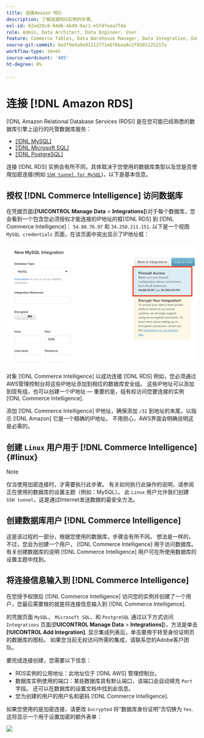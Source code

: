```yaml
---
title: 连接Amazon RDS
description: 了解连接RDS实例的步骤。
exl-id: 02ad29c8-84d6-4b49-9ac1-e5f4feaa7fda
role: Admin, Data Architect, Data Engineer, User
feature: Commerce Tables, Data Warehouse Manager, Data Integration, Data Import/Export
source-git-commit: 6e2f9e4a9e91212771e6f6baa8c2f8101125217a
workflow-type: tm+mt
source-wordcount: '485'
ht-degree: 0%

---
```


# 连接 [!DNL Amazon RDS]

[!DNL Amazon Relational Database Services (RDS)] 是在您可能已经熟悉的数据库引擎上运行的托管数据库服务：

* [[!DNL MySQL]](../integrations/mysql-via-a-direct-connection.md)
* [[!DNL Microsoft SQL]](../integrations/microsoft-sql-server.md)
* [[!DNL PostgreSQL]](../integrations/postgresql.md)

连接 [!DNL RDS] 实例会有所不同，具体取决于您使用的数据库类型以及您是否使用加密连接(例如 [`SSH tunnel for MySQL`](../integrations/mysql-via-ssh-tunnel.md))，以下是基本信息。

## 授权 [!DNL Commerce Intelligence] 访问数据库

在凭据页面(**[!UICONTROL Manage Data** > **Integrations]**)对于每个数据库，您会看到一个包含您必须授权才能连接的IP地址的框[!DNL RDS] 到 [!DNL Commerce Intelligence]： `54.88.76.97` 和 `34.250.211.151`. 以下是一个视图 `MySQL credentials` 页面，在该页面中突出显示了IP地址框：

![](../../../assets/RDS_IP.png)

对象 [!DNL Commerce Intelligence] 以成功连接 [!DNL RDS] 例如，您必须通过AWS管理控制台将这些IP地址添加到相应的数据库安全组。 这些IP地址可以添加到现有组，也可以创建一个IP地址 — 重要的是，组有权访问您要连接的实例 [!DNL Commerce Intelligence].

添加 [!DNL Commerce Intelligence] IP地址，确保添加 `/32` 到地址的末尾，以指示 [!DNL Amazon] 它是一个精确的IP地址。 不用担心，AWS界面会明确说明这是必需的。

## 创建 `Linux` 用户用于 [!DNL Commerce Intelligence] {#linux}

>[!NOTE]
>
>仅当使用加密连接时，才需要执行此步骤。 有关如何执行此操作的说明，请参阅正在使用的数据库的设置主题（例如：MySQL）。 此 `Linux` 用户允许我们创建 `SSH tunnel`，这是通过Internet发送数据的最安全方法。

## 创建数据库用户 [!DNL Commerce Intelligence]

这是该过程的一部分，根据您使用的数据库，步骤会有所不同。 想法是一样的，不过，您会为创建一个用户， [!DNL Commerce Intelligence] 用于访问数据库。 有关创建数据库的说明 [!DNL Commerce Intelligence] 用户可在所使用数据库的设置主题中找到。

## 将连接信息输入到 [!DNL Commerce Intelligence]

在您授予权限后 [!DNL Commerce Intelligence] 访问您的实例并创建了一个用户，您最后需要做的就是将连接信息输入到 [!DNL Commerce Intelligence].

的凭据页面 `MySQL`， `Microsoft SQL`、和 `PostgreSQL` 通过以下方式访问 `Integrations` 页面(**[!UICONTROL Manage Data** > **Integrations]**)，方法是单击 **[!UICONTROL Add Integration]**. 显示集成列表后，单击要用于转至身份证明页的数据库的图标。 如果您当前无权访问所需的集成，请联系您的Adobe客户团队。

要完成连接创建，您需要以下信息：

* RDS实例的公用地址：此地址位于 [!DNL AWS] 管理控制台。
* 数据库实例使用的端口：某些数据库具有默认端口，该端口会自动填充 `Port` 字段。 还可以在数据库的设置文档中找到此信息。
* 您为创建的用户的用户名和密码 [!DNL Commerce Intelligence].

如果您使用的是加密连接，请更改 `Encrypted` 将“数据库身份证明”页切换为 `Yes`. 这将显示一个用于设置加密的额外表单：

![](../../../assets/sql-integration-encrypted-yes.png)


